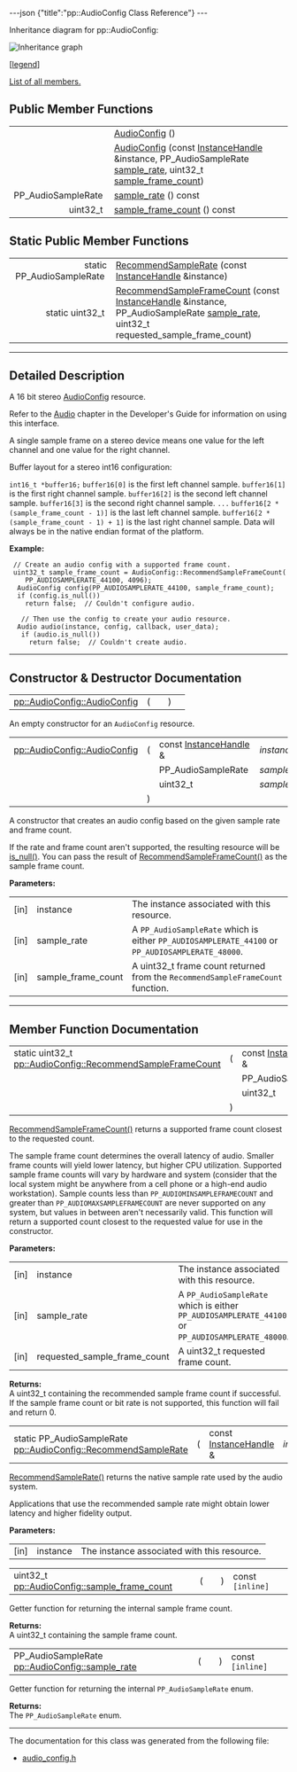 ---json {"title":"pp::AudioConfig Class Reference"} ---

Inheritance diagram for pp::AudioConfig:

![Inheritance graph](/docs/native-client/pepper_beta/cpp/classpp_1_1_audio_config__inherit__graph.png)

<span class="legend">\[[legend](/docs/native-client/pepper_beta/cpp/graph_legend/)\]</span>

[List of all members.](/docs/native-client/pepper_beta/cpp/classpp_1_1_audio_config-members/)

Public Member Functions
-----------------------

<table><tbody><tr class="odd"><td style="text-align: right;"> </td><td><a href="/docs/native-client/pepper_beta/cpp/classpp_1_1_audio_config#ad7a5caaa08c531acf7e2975a790db98e" class="el">AudioConfig</a> ()</td></tr><tr class="even"><td style="text-align: right;"> </td><td><a href="/docs/native-client/pepper_beta/cpp/classpp_1_1_audio_config#aa6dcb1ed3086502f03d9e1d73124421a" class="el">AudioConfig</a> (const <a href="/docs/native-client/pepper_beta/cpp/classpp_1_1_instance_handle/" class="el">InstanceHandle</a> &amp;instance, PP_AudioSampleRate <a href="/docs/native-client/pepper_beta/cpp/classpp_1_1_audio_config#a988b8489ec9335be25605561d0293813" class="el">sample_rate</a>, uint32_t <a href="/docs/native-client/pepper_beta/cpp/classpp_1_1_audio_config#ad7cb79f7f92993257643574457ee8d0c" class="el">sample_frame_count</a>)</td></tr><tr class="odd"><td style="text-align: right;">PP_AudioSampleRate </td><td><a href="/docs/native-client/pepper_beta/cpp/classpp_1_1_audio_config#a988b8489ec9335be25605561d0293813" class="el">sample_rate</a> () const</td></tr><tr class="even"><td style="text-align: right;">uint32_t </td><td><a href="/docs/native-client/pepper_beta/cpp/classpp_1_1_audio_config#ad7cb79f7f92993257643574457ee8d0c" class="el">sample_frame_count</a> () const</td></tr></tbody></table>

Static Public Member Functions
------------------------------

<table><tbody><tr class="odd"><td style="text-align: right;">static PP_AudioSampleRate </td><td><a href="/docs/native-client/pepper_beta/cpp/classpp_1_1_audio_config#abf073122a1b9ef65f149fda9be57246f" class="el">RecommendSampleRate</a> (const <a href="/docs/native-client/pepper_beta/cpp/classpp_1_1_instance_handle/" class="el">InstanceHandle</a> &amp;instance)</td></tr><tr class="even"><td style="text-align: right;">static uint32_t </td><td><a href="/docs/native-client/pepper_beta/cpp/classpp_1_1_audio_config#a53611e94bca5d4a5f7acdd3e5285adb9" class="el">RecommendSampleFrameCount</a> (const <a href="/docs/native-client/pepper_beta/cpp/classpp_1_1_instance_handle/" class="el">InstanceHandle</a> &amp;instance, PP_AudioSampleRate <a href="/docs/native-client/pepper_beta/cpp/classpp_1_1_audio_config#a988b8489ec9335be25605561d0293813" class="el">sample_rate</a>, uint32_t requested_sample_frame_count)</td></tr></tbody></table>

------------------------------------------------------------------------

<span id="details" class="anchor" style="margin: 0;"></span>

Detailed Description
--------------------

A 16 bit stereo <a href="/docs/native-client/pepper_beta/cpp/classpp_1_1_audio_config/" class="el" title="A 16 bit stereo AudioConfig resource.">AudioConfig</a> resource.

Refer to the [Audio](/docs/native-client/devguide/coding/audio) chapter in the Developer's Guide for information on using this interface.

A single sample frame on a stereo device means one value for the left channel and one value for the right channel.

Buffer layout for a stereo int16 configuration:

`int16_t *buffer16;` `buffer16[0]` is the first left channel sample. `buffer16[1]` is the first right channel sample. `buffer16[2]` is the second left channel sample. `buffer16[3]` is the second right channel sample. `...` `buffer16[2 * (sample_frame_count - 1)]` is the last left channel sample. `buffer16[2 * (sample_frame_count - 1) + 1]` is the last right channel sample. Data will always be in the native endian format of the platform.

**Example:**

     // Create an audio config with a supported frame count.
     uint32_t sample_frame_count = AudioConfig::RecommendSampleFrameCount(
        PP_AUDIOSAMPLERATE_44100, 4096);
      AudioConfig config(PP_AUDIOSAMPLERATE_44100, sample_frame_count);
      if (config.is_null())
        return false;  // Couldn't configure audio.

       // Then use the config to create your audio resource.
      Audio audio(instance, config, callback, user_data);
       if (audio.is_null())
         return false;  // Couldn't create audio.

------------------------------------------------------------------------

Constructor & Destructor Documentation
--------------------------------------

<span id="ad7a5caaa08c531acf7e2975a790db98e" class="anchor" style="margin: 0;"></span>

<table><tbody><tr class="odd"><td><a href="/docs/native-client/pepper_beta/cpp/classpp_1_1_audio_config#ad7a5caaa08c531acf7e2975a790db98e" class="el">pp::AudioConfig::AudioConfig</a></td><td>(</td><td></td><td>)</td><td></td></tr></tbody></table>

An empty constructor for an `AudioConfig` resource.

<span id="aa6dcb1ed3086502f03d9e1d73124421a" class="anchor" style="margin: 0;"></span>

<table><tbody><tr class="odd"><td><a href="/docs/native-client/pepper_beta/cpp/classpp_1_1_audio_config#ad7a5caaa08c531acf7e2975a790db98e" class="el">pp::AudioConfig::AudioConfig</a></td><td>(</td><td>const <a href="/docs/native-client/pepper_beta/cpp/classpp_1_1_instance_handle/" class="el">InstanceHandle</a> &amp; </td><td><em>instance</em>,</td></tr><tr class="even"><td></td><td></td><td>PP_AudioSampleRate </td><td><em>sample_rate</em>,</td></tr><tr class="odd"><td></td><td></td><td>uint32_t </td><td><em>sample_frame_count</em> </td></tr><tr class="even"><td></td><td>)</td><td></td><td></td></tr></tbody></table>

A constructor that creates an audio config based on the given sample rate and frame count.

If the rate and frame count aren't supported, the resulting resource will be <a href="/docs/native-client/pepper_beta/cpp/classpp_1_1_resource#a859068e34cdc2dc0b78754c255323aa9" class="el" title="This functions determines if this resource is invalid or uninitialized.">is_null()</a>. You can pass the result of <a href="/docs/native-client/pepper_beta/cpp/classpp_1_1_audio_config#a53611e94bca5d4a5f7acdd3e5285adb9" class="el" title="RecommendSampleFrameCount() returns a supported frame count closest to the requested count...">RecommendSampleFrameCount()</a> as the sample frame count.

**Parameters:**  
<table><tbody><tr class="odd"><td>[in]</td><td>instance</td><td>The instance associated with this resource.</td></tr><tr class="even"><td>[in]</td><td>sample_rate</td><td>A <code>PP_AudioSampleRate</code> which is either <code>PP_AUDIOSAMPLERATE_44100</code> or <code>PP_AUDIOSAMPLERATE_48000</code>.</td></tr><tr class="odd"><td>[in]</td><td>sample_frame_count</td><td>A uint32_t frame count returned from the <code>RecommendSampleFrameCount</code> function.</td></tr></tbody></table>

------------------------------------------------------------------------

Member Function Documentation
-----------------------------

<span id="a53611e94bca5d4a5f7acdd3e5285adb9" class="anchor" style="margin: 0;"></span>

<table><tbody><tr class="odd"><td>static uint32_t <a href="/docs/native-client/pepper_beta/cpp/classpp_1_1_audio_config#a53611e94bca5d4a5f7acdd3e5285adb9" class="el">pp::AudioConfig::RecommendSampleFrameCount</a></td><td>(</td><td>const <a href="/docs/native-client/pepper_beta/cpp/classpp_1_1_instance_handle/" class="el">InstanceHandle</a> &amp; </td><td><em>instance</em>,</td></tr><tr class="even"><td></td><td></td><td>PP_AudioSampleRate </td><td><em>sample_rate</em>,</td></tr><tr class="odd"><td></td><td></td><td>uint32_t </td><td><em>requested_sample_frame_count</em> </td></tr><tr class="even"><td></td><td>)</td><td></td><td><code> [static]</code></td></tr></tbody></table>

<a href="/docs/native-client/pepper_beta/cpp/classpp_1_1_audio_config#a53611e94bca5d4a5f7acdd3e5285adb9" class="el" title="RecommendSampleFrameCount() returns a supported frame count closest to the requested count...">RecommendSampleFrameCount()</a> returns a supported frame count closest to the requested count.

The sample frame count determines the overall latency of audio. Smaller frame counts will yield lower latency, but higher CPU utilization. Supported sample frame counts will vary by hardware and system (consider that the local system might be anywhere from a cell phone or a high-end audio workstation). Sample counts less than `PP_AUDIOMINSAMPLEFRAMECOUNT` and greater than `PP_AUDIOMAXSAMPLEFRAMECOUNT` are never supported on any system, but values in between aren't necessarily valid. This function will return a supported count closest to the requested value for use in the constructor.

**Parameters:**  
<table><tbody><tr class="odd"><td>[in]</td><td>instance</td><td>The instance associated with this resource.</td></tr><tr class="even"><td>[in]</td><td>sample_rate</td><td>A <code>PP_AudioSampleRate</code> which is either <code>PP_AUDIOSAMPLERATE_44100</code> or <code>PP_AUDIOSAMPLERATE_48000</code>.</td></tr><tr class="odd"><td>[in]</td><td>requested_sample_frame_count</td><td>A uint32_t requested frame count.</td></tr></tbody></table>

<!-- -->

**Returns:**  
A uint32\_t containing the recommended sample frame count if successful. If the sample frame count or bit rate is not supported, this function will fail and return 0.

<span id="abf073122a1b9ef65f149fda9be57246f" class="anchor" style="margin: 0;"></span>

<table><tbody><tr class="odd"><td>static PP_AudioSampleRate <a href="/docs/native-client/pepper_beta/cpp/classpp_1_1_audio_config#abf073122a1b9ef65f149fda9be57246f" class="el">pp::AudioConfig::RecommendSampleRate</a></td><td>(</td><td>const <a href="/docs/native-client/pepper_beta/cpp/classpp_1_1_instance_handle/" class="el">InstanceHandle</a> &amp; </td><td><em>instance</em></td><td>)</td><td><code> [static]</code></td></tr></tbody></table>

<a href="/docs/native-client/pepper_beta/cpp/classpp_1_1_audio_config#abf073122a1b9ef65f149fda9be57246f" class="el" title="RecommendSampleRate() returns the native sample rate used by the audio system.">RecommendSampleRate()</a> returns the native sample rate used by the audio system.

Applications that use the recommended sample rate might obtain lower latency and higher fidelity output.

**Parameters:**  
<table><tbody><tr class="odd"><td>[in]</td><td>instance</td><td>The instance associated with this resource.</td></tr></tbody></table>

<span id="ad7cb79f7f92993257643574457ee8d0c" class="anchor" style="margin: 0;"></span>

<table><tbody><tr class="odd"><td>uint32_t <a href="/docs/native-client/pepper_beta/cpp/classpp_1_1_audio_config#ad7cb79f7f92993257643574457ee8d0c" class="el">pp::AudioConfig::sample_frame_count</a></td><td>(</td><td></td><td>)</td><td>const<code> [inline]</code></td></tr></tbody></table>

Getter function for returning the internal sample frame count.

**Returns:**  
A uint32\_t containing the sample frame count.

<span id="a988b8489ec9335be25605561d0293813" class="anchor" style="margin: 0;"></span>

<table><tbody><tr class="odd"><td>PP_AudioSampleRate <a href="/docs/native-client/pepper_beta/cpp/classpp_1_1_audio_config#a988b8489ec9335be25605561d0293813" class="el">pp::AudioConfig::sample_rate</a></td><td>(</td><td></td><td>)</td><td>const<code> [inline]</code></td></tr></tbody></table>

Getter function for returning the internal `PP_AudioSampleRate` enum.

**Returns:**  
The `PP_AudioSampleRate` enum.

------------------------------------------------------------------------

The documentation for this class was generated from the following file:

-   <a href="/docs/native-client/pepper_beta/cpp/audio__config_8h/" class="el">audio_config.h</a>
